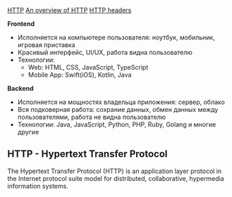 
[HTTP](https://drive.google.com/file/d/1ANV322YAIRkPKi3051NYc_BLD0n0vCUp/view?usp=sharing)
[An overview of HTTP](https://developer.mozilla.org/en-US/docs/Web/HTTP/Overview)
[HTTP headers](https://developer.mozilla.org/en-US/docs/Web/HTTP/Headers)


**Frontend**

- Исполняется на компьютере пользователя: ноутбук, мобильник, игровая приставка
- Красивый интерфейс, UI/UX, работа видна пользователю
- Технологии:
    - Web: HTML, CSS, JavaScript, TypeScript
    - Mobile App: Swift(iOS), Kotlin, Java

**Backend**

- Исполняется на мощностях владельца приложения: сервер, облако
- Вся подковерная работа: сохрание данных, обмен данных между пользователями, работа не видна пользователю
- Технологии: Java, JavaScript, Python, PHP, Ruby, Golang и многие другие


## HTTP - Hypertext Transfer Protocol
The Hypertext Transfer Protocol (HTTP) is an application layer protocol in the Internet protocol suite model for distributed, collaborative, hypermedia information systems.
